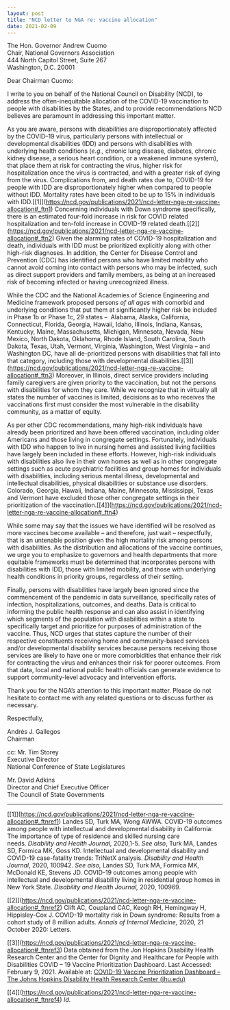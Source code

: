 ```yaml
---
layout: post
title: "NCD letter to NGA re: vaccine allocation"
date: 2021-02-09
---
```

The Hon. Governor Andrew Cuomo\
Chair, National Governors Association\
444 North Capitol Street, Suite 267\
Washington, D.C. 20001

Dear Chairman Cuomo:

I write to you on behalf of the National Council on Disability (NCD), to address the often-inequitable allocation of the COVID-19 vaccination to people with disabilities by the States, and to provide recommendations NCD believes are paramount in addressing this important matter.

As you are aware, persons with disabilities are disproportionately affected by the COVID–19 virus, particularly persons with intellectual or developmental disabilities (IDD) and persons with disabilities with underlying health conditions (*e.g.,* chronic lung disease, diabetes, chronic kidney disease, a serious heart condition, or a weakened immune system), that place them at risk for contracting the virus, higher risk for hospitalization once the virus is contracted, and with a greater risk of dying from the virus. Complications from, and death rates due to, COVID-19 for people with IDD are disproportionately higher when compared to people without IDD. Mortality rates have been cited to be up to 15% in individuals with IDD.[\[1]](https://ncd.gov/publications/2021/ncd-letter-nga-re-vaccine-allocation#_ftn1) Concerning individuals with Down syndrome specifically, there is an estimated four-fold increase in risk for COVID related hospitalization and ten-fold increase in COVID-19 related death.[\[2]](https://ncd.gov/publications/2021/ncd-letter-nga-re-vaccine-allocation#_ftn2) Given the alarming rates of COVID-19 hospitalization and death, individuals with IDD must be prioritized explicitly along with other high-risk diagnoses. In addition, the Center for Disease Control and Prevention (CDC) has identified persons who have limited mobility who cannot avoid coming into contact with persons who may be infected, such as direct support providers and family members, as being at an increased risk of becoming infected or having unrecognized illness.  

While the CDC and the National Academies of Science Engineering and Medicine framework proposed persons *of all ages* with comorbid and underlying conditions that put them at significantly higher risk be included in Phase 1b or Phase 1c, 29 states –  Alabama, Alaska, California, Connecticut, Florida, Georgia, Hawaii, Idaho, Illinois, Indiana, Kansas, Kentucky, Maine, Massachusetts, Michigan, Minnesota, Nevada, New Mexico, North Dakota, Oklahoma, Rhode Island, South Carolina, South Dakota, Texas, Utah, Vermont, Virginia, Washington, West Virginia – and Washington DC, have all de-prioritized persons with disabilities that fall into that category, including those with developmental disabilities.[\[3]](https://ncd.gov/publications/2021/ncd-letter-nga-re-vaccine-allocation#_ftn3) Moreover, in Illinois, direct service providers including family caregivers are given priority to the vaccination, but not the persons with disabilities for whom they care. While we recognize that in virtually all states the number of vaccines is limited, decisions as to who receives the vaccinations first must consider the most vulnerable in the disability community, as a matter of equity.

As per other CDC recommendations, many high-risk individuals have already been prioritized and have been offered vaccination, including older Americans and those living in congregate settings. Fortunately, individuals with IDD who happen to live in nursing homes and assisted living facilities have largely been included in these efforts. However, high-risk individuals with disabilities also live in their own homes as well as in other congregate settings such as acute psychiatric facilities and group homes for individuals with disabilities, including serious mental illness, developmental and intellectual disabilities, physical disabilities or substance use disorders. Colorado, Georgia, Hawaii, Indiana, Maine, Minnesota, Mississippi, Texas and Vermont have excluded those other congregate settings in their prioritization of the vaccination.[\[4]](https://ncd.gov/publications/2021/ncd-letter-nga-re-vaccine-allocation#_ftn4)

While some may say that the issues we have identified will be resolved as more vaccines become available – and therefore, just wait – respectfully, that is an untenable position given the high mortality risk among persons with disabilities. As the distribution and allocations of the vaccine continues, we urge you to emphasize to governors and health departments that more equitable frameworks must be determined that incorporates persons with disabilities with IDD, those with limited mobility, and those with underlying health conditions in priority groups, regardless of their setting.

Finally, persons with disabilities have largely been ignored since the commencement of the pandemic in data surveillance, specifically rates of infection, hospitalizations, outcomes, and deaths. Data is critical to informing the public health response and can also assist in identifying which segments of the population with disabilities within a state to specifically target and prioritize for purposes of administration of the vaccine. Thus, NCD urges that states capture the number of their respective constituents receiving home and community-based services and/or developmental disability services because persons receiving those services are likely to have one or more comorbidities that enhance their risk for contracting the virus and enhances their risk for poorer outcomes. From that data, local and national public health officials can generate evidence to support community-level advocacy and intervention efforts.

Thank you for the NGA’s attention to this important matter. Please do not hesitate to contact me with any related questions or to discuss further as necessary.

Respectfully,

Andrés J. Gallegos\
Chairman 

cc: Mr. Tim Storey\
Executive Director\
National Conference of State Legislatures

Mr. David Adkins\
Director and Chief Executive Officer\
The Council of State Governments  



- - -

[\[1]](https://ncd.gov/publications/2021/ncd-letter-nga-re-vaccine-allocation#_ftnref1) Landes SD, Turk MA, Wong AWWA. COVID-19 outcomes among people with intellectual and developmental disability in California: The importance of type of residence and skilled nursing care needs. *Disability and Health Journal,* 2020,1-5. *See also*, Turk MA, Landes SD, Formica MK, Goss KD. Intellectual and developmental disability and COVID-19 case-fatality trends: TriNetX analysis. *Disability and Health Journal*, 2020, 100942. *See also,* Landes SD, Turk MA, Formica MK, McDonald KE, Stevens JD. COVID-19 outcomes among people with intellectual and developmental disability living in residential group homes in New York State. *Disability and Health Journal,* 2020, 100969.

[\[2]](https://ncd.gov/publications/2021/ncd-letter-nga-re-vaccine-allocation#_ftnref2) Clift AC, Coupland CAC, Keogh RH, Hemingway H, Hippisley-Cox J. COVID-19 mortality risk in Down syndrome: Results from a cohort study of 8 million adults. *Annals of Internal Medicine,* 2020, 21 October 2020: Letters.

[\[3]](https://ncd.gov/publications/2021/ncd-letter-nga-re-vaccine-allocation#_ftnref3) Data obtained from the Jon Hopkins Disability Health Research Center and the Center for Dignity and Healthcare for People with Disabilities COVID – 19 Vaccine Prioritization Dashboard. Last Accessed: February 9, 2021. Available at: [COVID-19 Vaccine Prioritization Dashboard – The Johns Hopkins Disability Health Research Center (jhu.edu)](https://disabilityhealth.jhu.edu/vaccine/)

[\[4]](https://ncd.gov/publications/2021/ncd-letter-nga-re-vaccine-allocation#_ftnref4) *Id.*

